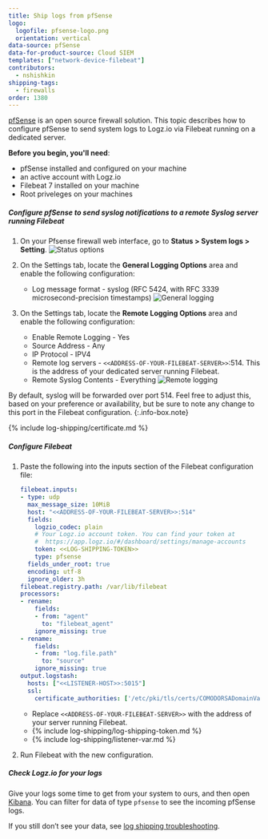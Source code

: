 ```yaml
---
title: Ship logs from pfSense
logo:
  logofile: pfsense-logo.png
  orientation: vertical
data-source: pfSense
data-for-product-source: Cloud SIEM
templates: ["network-device-filebeat"]
contributors:
  - nshishkin
shipping-tags:
  - firewalls
order: 1380
---
```

[pfSense](https://www.pfsense.org/) is an open source firewall solution. This topic describes how to configure pfSense to send system logs to Logz.io via Filebeat running on a dedicated server. 

**Before you begin, you'll need**: 

* pfSense installed and configured on your machine
* an active account with Logz.io
* Filebeat 7 installed on your machine
* Root priveleges on your machines 

<div class="tasklist">


##### Configure pfSense to send syslog notifications to a remote Syslog server running Filebeat

1. On your Pfsense firewall web interface, go to **Status > System logs > Setting**.
![Status options](https://dytvr9ot2sszz.cloudfront.net/logz-docs/pfsense/Pfsense_Status_Options.png)
2. On the Settings tab, locate the **General Logging Options** area and enable the following configuration:

   * Log message format - syslog (RFC 5424, with RFC 3339 microsecond-precision timestamps)
![General logging](https://dytvr9ot2sszz.cloudfront.net/logz-docs/pfsense/Pfsense_General_Logging.png)

3. On the Settings tab, locate the **Remote Logging Options** area and enable the following configuration:

   * Enable Remote Logging - Yes
   * Source Address - Any
   * IP Protocol - IPV4
   * Remote log servers - `<<ADDRESS-OF-YOUR-FILEBEAT-SERVER>>`:514. This is the address of your dedicated server running Filebeat.
   * Remote Syslog Contents - Everything
![Remote logging](https://dytvr9ot2sszz.cloudfront.net/logz-docs/pfsense/Pfsense_Remote_Logging_Config.png)

  
<!-- info-box-start:info -->
By default, syslog will be forwarded over port 514. Feel free to adjust this, based on your preference or availability, but be sure to note any change to this port in the Filebeat configuration.
{:.info-box.note}
<!-- info-box-end -->

{% include log-shipping/certificate.md %}


##### Configure Filebeat

1. Paste the following into the inputs section of the Filebeat configuration file:

   ```yaml
   filebeat.inputs:
   - type: udp
     max_message_size: 10MiB
     host: "<<ADDRESS-OF-YOUR-FILEBEAT-SERVER>>:514"
     fields:
       logzio_codec: plain
       # Your Logz.io account token. You can find your token at
       #  https://app.logz.io/#/dashboard/settings/manage-accounts
       token: <<LOG-SHIPPING-TOKEN>>
       type: pfsense
     fields_under_root: true
     encoding: utf-8
     ignore_older: 3h
   filebeat.registry.path: /var/lib/filebeat
   processors:
   - rename:
       fields:
       - from: "agent"
         to: "filebeat_agent"
       ignore_missing: true
   - rename:
       fields:
       - from: "log.file.path"
         to: "source"
       ignore_missing: true
   output.logstash:
     hosts: ["<<LISTENER-HOST>>:5015"]
     ssl:
       certificate_authorities: ['/etc/pki/tls/certs/COMODORSADomainValidationSecureServerCA.crt']
   ```
  
   * Replace `<<ADDRESS-OF-YOUR-FILEBEAT-SERVER>>` with the address of your server running Filebeat.
   * {% include log-shipping/log-shipping-token.md %}
   * {% include log-shipping/listener-var.md %}

2. Run Filebeat with the new configuration.

##### Check Logz.io for your logs

Give your logs some time to get from your system to ours, and then open [Kibana](https://app.logz.io/#/dashboard/kibana/discover?). You can filter for data of type `pfsense` to see the incoming pfSense logs.
  
If you still don’t see your data, see [log shipping troubleshooting](https://docs.logz.io/user-guide/log-shipping/log-shipping-troubleshooting.html).

</div>
